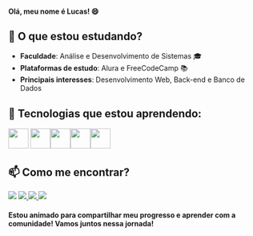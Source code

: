 <h4> Olá, meu nome é Lucas!  😄 </h4>

## 🚀 O que estou estudando?
- **Faculdade**: Análise e Desenvolvimento de Sistemas 🎓  
- **Plataformas de estudo**: Alura e FreeCodeCamp 📚  
- **Principais interesses**: Desenvolvimento Web, Back-end e Banco de Dados  

## 🔧 Tecnologias que estou aprendendo:
  <img loading="lazy" src="https://cdn.jsdelivr.net/gh/devicons/devicon/icons/git/git-original.svg" width="40" height="40"/> <img loading="lazy" src="https://cdn.jsdelivr.net/gh/devicons/devicon/icons/javascript/javascript-original.svg" width="40" height="40"/><img loading="lazy" src="https://cdn.jsdelivr.net/gh/devicons/devicon/icons/css3/css3-original.svg" width="40" height="40"/><img loading="lazy" src="https://cdn.jsdelivr.net/gh/devicons/devicon/icons/html5/html5-original.svg" width="40" height="40"/><img loading="lazy" src="https://cdn.jsdelivr.net/gh/devicons/devicon/icons/python/python-original.svg" width="40" height="40"/>


## 📫 Como me encontrar?
<a href="https://instagram.com/seu-usuário-instagram-aqui" target="_blank"><img loading="lazy" src="https://img.shields.io/badge/-Instagram-%23E4405F?style=for-the-badge&logo=instagram&logoColor=white" target="_blank"></a> <a href="https://twitter.com/seu-usuario-twitter-aqui" target="_blank">
  <img loading="lazy" src="https://img.shields.io/badge/-Twitter-%231DA1F2?style=for-the-badge&logo=twitter&logoColor=white" target="_blank">
</a> <a href="https://github.com/LucasProgrammer7" target="_blank">
  <img loading="lazy" src="https://img.shields.io/badge/-GitHub-%23181717?style=for-the-badge&logo=github&logoColor=white" target="_blank">
</a> <a href="https://www.linkedin.com/in/lucas-lopes-alegre-200337277/" target="_blank"><img loading="lazy" src="https://img.shields.io/badge/-LinkedIn-%230077B5?style=for-the-badge&logo=linkedin&logoColor=white" target="_blank"></a>   
</div>



<div> <h4>Estou animado para compartilhar meu progresso e aprender com a comunidade! Vamos juntos nessa jornada!</h4>
  </div>
